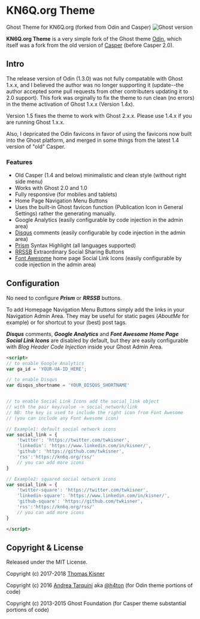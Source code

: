 # KN6Q.org Theme
Ghost Theme for KN6Q.org (forked from Odin and Casper)
![Ghost version](https://img.shields.io/badge/Ghost-2.x.x-brightgreen.svg?style=flat-square)

**KN6Q.org Theme** is a very simple fork of the Ghost theme [Odin](https://github.com/h4t0n/odin), which itself was a fork from the old version of [Casper](https://github.com/TryGhost/Casper/) (before Casper 2.0).

## Intro
The release version of Odin (1.3.0) was not fully compatable with Ghost 1.x.x, and I believed the author was no longer supporting it (update--the author accepted some pull requests from other contributers updating it to 2.0 support).  This fork was orginally to fix the theme to run clean (no errors) in the theme activation of Ghost 1.x.x (Version 1.4x).

Version 1.5 fixes the theme to work with Ghost 2.x.x.  Please use 1.4.x if you are running Ghost 1.x.x.

Also, I depricated the Odin favicons in favor of using the favicons now built into the Ghost platform, and merged in some things from the latest 1.4 version of "old" Casper.

### Features
* Old Casper (1.4 and below) minimalistic and clean style (without right side menu)
* Works with Ghost 2.0 and 1.0
* Fully responsive (for mobiles and tablets)
* Home Page Navigation Menu Buttons
* Uses the built-in Ghost favicon function (Publication Icon in General Settings) rather the generating manually.
* Google Analytics (easily configurable by code injection in the admin area)
* [Disqus](https://disqus.com) comments (easily configurable by code injection in the admin area)
* [Prism](http://prismjs.com/) Syntax Highlight (all languages supported)
* [RRSSB](https://github.com/kni-labs/rrssb) Extraordinary Social Sharing Buttons
* [Font Awesome](http://fontawesome.io) home page Social Link Icons (easily configurable by code injection in the admin area)

## Configuration
No need to configure ***Prism*** or ***RRSSB*** buttons.

To add Homepage Navigation Menu Buttons simply add the links in your Navigation Admin Area. They may be useful for static pages (*AboutMe* for example) or for shortcut to your (best) post tags.  

***Disqus*** comments, ***Google Analytics***  and ***Font Awesome Home Page Social Link Icons*** are disabled by default, but they are easily configurable with *Blog Header Code Injection* inside your Ghost Admin Area.

```html
<script>
// to enable Google Analytics
var ga_id = 'YOUR-UA-ID_HERE';

// to enable Disqus
var disqus_shortname = 'YOUR_DISQUS_SHORTNAME'


// to enable Social Link Icons add the social_link object
// with the pair key/value -> social_network/link
// NB: the key is used to include the right icon from Font Awesome
// (you can include any Font Awesome icon)

// Example1: default social network icons
var social_link = {
    'twitter': 'https://twitter.com/twkisner',
    'linkedin': 'https://www.linkedin.com/in/kisner/',
    'github': 'https://github.com/twkisner',
    'rss':'https://kn6q.org/rss/'
    // you can add more icons
}

// Example2: squared social network icons
var social_link = {
    'twitter-square': 'https://twitter.com/twkisner',
    'linkedin-square': 'https://www.linkedin.com/in/kisner/',
    'github-square': 'https://github.com/twkisner',
    'rss':'https://kn6q.org/rss/'
    // you can add more icons
}

</script>


```


## Copyright & License

Released under the MIT License. 

Copyright (c) 2017-2018 [Thomas Kisner](https://www.linkedin.com/in/kisner/) 

Copyright (c) 2016 [Andrea Tarquini](https://blog.h4t0n.com) aka [@h4ton](https://twitter.com/h4t0n)  (for Odin theme portions of code)

Copyright (c) 2013-2015 Ghost Foundation (for Casper theme substantial portions of code)


